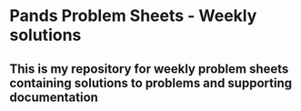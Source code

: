 # Pands Problem Sheets - Weekly solutions
## This is my repository for weekly problem sheets containing solutions to problems and supporting documentation
